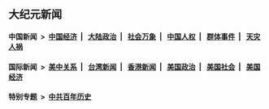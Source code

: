 ## 大纪元新闻

#### 中国新闻 &nbsp;>&nbsp; [中国经济](indexes/ncid283/README.md?11050445) &nbsp;| &nbsp; [大陆政治](indexes/ncid277/README.md?11050445) &nbsp;| &nbsp; [社会万象](indexes/ncid282/README.md?11050445) &nbsp;| &nbsp; [中国人权](indexes/ncid278/README.md?11050445) &nbsp;| &nbsp; [群体事件](indexes/ncid279/README.md?11050445) &nbsp;| &nbsp; [天灾人祸](indexes/ncid280/README.md?11050445)

#### 国际新闻 &nbsp;>&nbsp; [美中关系](indexes/nf1412576/README.md?11050445) &nbsp;| &nbsp; [台湾新闻](indexes/ncid1349361/README.md?11050445) &nbsp;| &nbsp; [香港新闻](indexes/ncid1349362/README.md?11050445) &nbsp;| &nbsp; [美国政治](indexes/ncid1078159/README.md?11050445) &nbsp;| &nbsp; [美国社会](indexes/ncid1078160/README.md?11050445) &nbsp;| &nbsp; [美国经济](indexes/ncid1078158/README.md?11050445)

#### 特别专题 &nbsp;>&nbsp; [中共百年历史](https://github.com/epoch-news/epoch-special/blob/master/README.md?11050445)  
